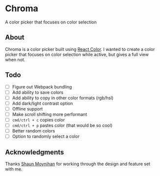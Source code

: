 # Chroma

A color picker that focuses on color selection

## About

Chroma is a color picker built using [React Color](https://github.com/casesandberg/react-color). I wanted to create a color picker that focuses on color selection while active, but gives a full view when not.

## Todo

- [ ] Figure out Webpack bundling
- [ ] Add ability to save colors
- [ ] Add ability to copy in other color formats (rgb/hsl)
- [ ] Add dark/light contrast option
- [ ] Offline support
- [ ] Make scroll shifting more performant
- [ ] `cmd/ctrl + c` copies color
- [ ] `cmd/ctrl + p` pastes color (that would be so cool)
- [ ] Better random colors
- [ ] Option to randomly select a color

## Acknowledgments

Thanks [Shaun Moynihan](https://twitter.com/moynihan) for working through the design and feature set with me.
